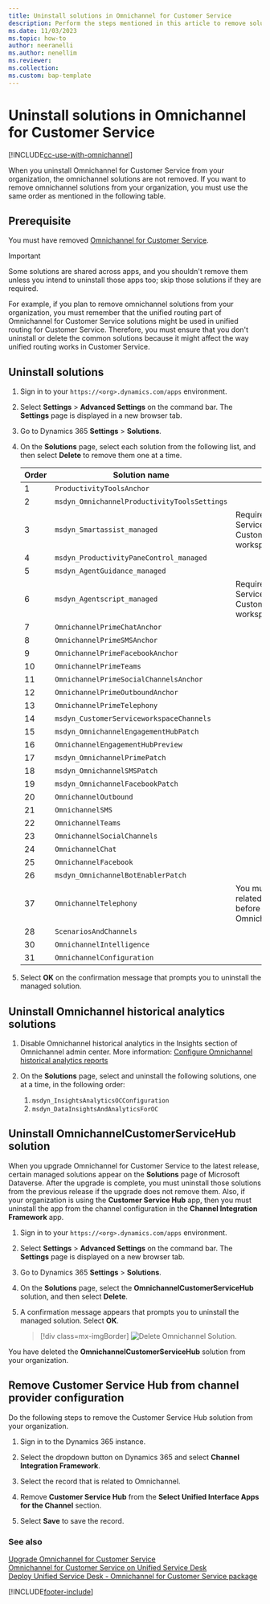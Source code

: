 ```yaml
---
title: Uninstall solutions in Omnichannel for Customer Service
description: Perform the steps mentioned in this article to remove solutions in Omnichannel for Customer Service.
ms.date: 11/03/2023
ms.topic: how-to
author: neeranelli
ms.author: nenellim
ms.reviewer:
ms.collection:
ms.custom: bap-template
---
```


# Uninstall solutions in Omnichannel for Customer Service

[!INCLUDE[cc-use-with-omnichannel](../../includes/cc-use-with-omnichannel.md)]

When you uninstall Omnichannel for Customer Service from your organization, the omnichannel solutions are not removed. If you want to remove omnichannel solutions from your organization, you must use the same order as mentioned in the following table.

## Prerequisite

You must have removed [Omnichannel for Customer Service](../administer/remove-omnichannel.md).

> [!IMPORTANT]
> Some solutions are shared across apps, and you shouldn't remove them unless you intend to uninstall those apps too; skip those solutions if they are required.
>
> For example, if you plan to remove omnichannel solutions from your organization, you must remember that the unified routing part of Omnichannel for Customer Service solutions might be used in unified routing for Customer Service. Therefore, you must ensure that you don't uninstall or delete the common solutions because it might affect the way unified routing works in Customer Service.

## Uninstall solutions

1. Sign in to your `https://<org>.dynamics.com/apps` environment.

2. Select **Settings** > **Advanced Settings** on the command bar. The **Settings** page is displayed in a new browser tab.

3. Go to Dynamics 365 **Settings** > **Solutions**.

4. On the **Solutions** page, select each solution from the following list, and then select **Delete** to remove them one at a time.

    | Order |	Solution name	                                | Note	|
    |-------|-------------------------------------------------- |-------|
    |	1	| `ProductivityToolsAnchor`	                        |		|
    |	2	| `msdyn_OmnichannelProductivityToolsSettings`	    |		|
    |	3	| `msdyn_Smartassist_managed`                    	| Required for Customer Service Hub and Customer Service workspace |
    |	4	| `msdyn_ProductivityPaneControl_managed`	        |		|
    |	5	| `msdyn_AgentGuidance_managed`	                    |		|
    |	6	| `msdyn_Agentscript_managed`	                    | Required for Customer Service Hub and Customer Service workspace |
    |	7	| `OmnichannelPrimeChatAnchor`                    	|		|
    |	8	| `OmnichannelPrimeSMSAnchor`	                    |		|
    |	9	| `OmnichannelPrimeFacebookAnchor` 	                |		|
    |	10	| `OmnichannelPrimeTeams` 	                        |		|
    |	11	| `OmnichannelPrimeSocialChannelsAnchor`	        |		|
    |	12	| `OmnichannelPrimeOutboundAnchor`	                |		|
    |   13  |  `OmnichannelPrimeTelephony`                      |       |
    |	14	|	 `msdyn_CustomerServiceworkspaceChannels`       |		|
    |	15	|	 `msdyn_OmnichannelEngagementHubPatch`	        |		|
    |	16	|	 `OmnichannelEngagementHubPreview`	            |		|
    |	17	|	 `msdyn_OmnichannelPrimePatch`	                |		|
    |	18	|	 `msdyn_OmnichannelSMSPatch`	                |		|
    |	19	|	 `msdyn_OmnichannelFacebookPatch`	            |		|
    |	20	|	 `OmnichannelOutbound`	                        |		|
    |	21	|	 `OmnichannelSMS`	                            |		|
    |	22	|	 `OmnichannelTeams`                            	|		|
    |	23	|	 `OmnichannelSocialChannels`                    |		|
    |	24	|	 `OmnichannelChat`	                            |		|
    |	25	|	 `OmnichannelFacebook`	                        |		|
    |	26	|	 `msdyn_OmnichannelBotEnablerPatch`	            |		|
    |	37  |   `OmnichannelTelephony`                          | You must delete all the related workstreams before you delete OmnichannelTelephony |
    |	28	|	 `ScenariosAndChannels`	                        |		|
    |	30	|	 `OmnichannelIntelligence` 	                    |		|
    |	31	|	 `OmnichannelConfiguration`                    	|		|


5. Select **OK** on the confirmation message that prompts you to uninstall the managed solution.

## Uninstall Omnichannel historical analytics solutions

1. Disable Omnichannel historical analytics in the Insights section of Omnichannel admin center. More information: [Configure Omnichannel historical analytics reports](/dynamics365/customer-service/oc-historical-analytics-reports)

2. On the **Solutions** page, select and uninstall the following solutions, one at a time, in the following order:
   1. `msdyn_InsightsAnalyticsOCConfiguration`
   2. `msdyn_DataInsightsAndAnalyticsForOC`

## Uninstall OmnichannelCustomerServiceHub solution

When you upgrade Omnichannel for Customer Service to the latest release, certain managed solutions appear on the **Solutions** page of Microsoft Dataverse. After the upgrade is complete, you must uninstall those solutions from the previous release if the upgrade does not remove them. Also, if your organization is using the **Customer Service Hub** app, then you must uninstall the app from the channel configuration in the **Channel Integration Framework** app.

1. Sign in to your `https://<org>.dynamics.com/apps` environment.

2. Select **Settings** > **Advanced Settings** on the command bar. The **Settings** page is displayed on a new browser tab.

3. Go to Dynamics 365 **Settings** > **Solutions**.

4. On the **Solutions** page, select the **OmnichannelCustomerServiceHub** solution, and then select **Delete**.

5. A confirmation message appears that prompts you to uninstall the managed solution. Select **OK**. 

    > [!div class=mx-imgBorder]
    > ![Delete Omnichannel Solution.](../media/oceh-admin-delete-solution.png "Delete Omnichannel Solution")

You have deleted the **OmnichannelCustomerServiceHub** solution from your organization.

## Remove Customer Service Hub from channel provider configuration

Do the following steps to remove the Customer Service Hub solution from your organization.

1. Sign in to the Dynamics 365 instance.

2. Select the dropdown button on Dynamics 365 and select **Channel Integration Framework**.

3. Select the record that is related to Omnichannel.

4. Remove **Customer Service Hub** from the **Select Unified Interface Apps for the Channel** section.

5. Select **Save** to save the record.

### See also

[Upgrade Omnichannel for Customer Service](upgrade-omnichannel.md)  
[Omnichannel for Customer Service on Unified Service Desk](../../unified-service-desk/oc-usd/omnichannel-customer-service-unified-service-desk.md)  
[Deploy Unified Service Desk - Omnichannel for Customer Service package](../../unified-service-desk/oc-usd/omnichannel-customer-service-package.md)  

[!INCLUDE[footer-include](../../includes/footer-banner.md)]
